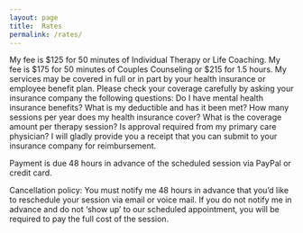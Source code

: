```yaml
---
layout: page
title:  Rates
permalink: /rates/
---
```

<p class="text-justify">
My fee is $125 for 50 minutes of Individual Therapy or Life Coaching.  My fee is $175 for 50 minutes of Couples Counseling or $215 for 1.5 hours.  My services may be covered in full or in part by your health insurance or employee benefit plan.  Please check your coverage carefully by asking your insurance company the following questions:  Do I have mental health insurance benefits?  What is my deductible and has it been met?  How many sessions per year does my health insurance cover?  What is the coverage amount per therapy session?  Is approval required from my primary care physician?  I will gladly provide you a receipt that you can submit to your insurance company for reimbursement. <p/>Payment is due 48 hours in advance of the scheduled session via PayPal or credit card. <p/>Cancellation policy:  You must notify me 48 hours in advance that you’d like to reschedule your session via email or voice mail.  If you do not notify me in advance and do not ‘show up’ to our scheduled appointment, you will be required to pay the full cost of the session.
</p>

